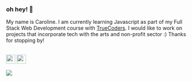 
<p align = "center">
  
### oh hey! 🌈


My name is Caroline. I am currently learning Javascript as part of my Full Stack Web Development course with <a href="truecoders.io">TrueCoders</a>. I would like to work on projects that incorporate tech with the arts and non-profit sector :) Thanks for stopping by!
<p>
  <br/><a href="https://www.linkedin.com/in/carolinefonseca/"><img src="https://img.shields.io/badge/linkedin-%230077B5.svg?&style=for-the-badge&logo=linkedin&logoColor=white" height=25></a>
<a href="mailto:caroline.fonseca0001@gmail.com"><img src="https://img.shields.io/badge/Gmail-D14836?style=for-the-badge&logo=gmail&logoColor=white" height=25></a>

<img
  src="https://github-readme-stats.vercel.app/api?username=carolinefonseca0001&show_icons=true&theme=react&&hide_border=true"
/>
    
<!-- ###  vibing to 🎶 -->
